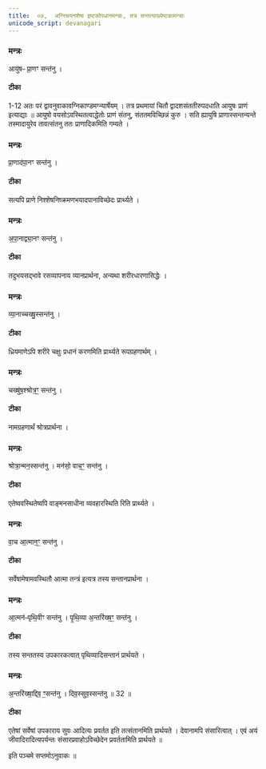 ```yaml
---
title:  ०७,  अग्निचयनशेषा इष्टकोपधानमन्त्राः, तत्र सन्तत्याख्येष्टकामन्त्राः 
unicode_script: devanagari
---
```


### मन्त्रः
आयु॑षᳶ प्रा॒णꣳ सन्त॑नु ।

####  टीका
1-12 अतः परं द्वावनुवाकावग्निकाण्डमग्न्यार्षेयम् । तत्र प्रथमायां चितौ द्वादशसंततीरुपदधाति आयुषः प्राणं इत्याद्याः ॥ आयुषो वयसोऽवस्थितत्वाद्धेतोः प्राणं संतनु, संततमविच्छिन्नं कुरु । सति ह्यायुषि प्राणास्सन्तन्यन्ते तस्मादायुरेव तावत्संतनु ततः प्राणादिकमिति गम्यते ।
### मन्त्रः
प्रा॒णाद॑पा॒नꣳ सन्त॑नु ।

####  टीका
सत्यपि प्राणे निश्शेषनिष्क्रमणभयादपानाविच्छेदः प्रार्थ्यते ।
### मन्त्रः
अ॒पा॒नाद्व्या॒नꣳ सन्त॑नु ।

####  टीका
तदुभयसद्भावे रसव्यापनाय व्यानप्रार्थना, अन्यथा शरीरधारणासिद्धेः ।
### मन्त्रः
व्या॒नाच्चख्षु॒स्सन्त॑नु ।
####  टीका
ध्रियमाणेऽपि शरीरे चक्षुः प्रधानं करणमिति प्रार्थ्यते रूपग्रहणार्थम् ।
### मन्त्रः
चख्षु॑ष॒श्श्रोत्र॒ꣳ॒ सन्त॑नु ।

####  टीका
नामग्रहणार्थं श्रोत्रप्रार्थना ।
### मन्त्रः
श्रोत्रा॒न्मन॒स्सन्त॑नु ।
मन॑सो॒ वाच॒ꣳ॒ सन्त॑नु ।

####  टीका

एतेष्ववस्थितेष्वपि वाङ्मनसाधीना व्यवहारस्थिति रिति प्रार्थ्यते ।
### मन्त्रः
वा॒च आ॒त्मान॒ꣳ॒ सन्त॑नु ।

####  टीका
सर्वेषामेषामवस्थितौ आत्मा तन्त्रं इत्यत्र तस्य सन्तानप्रार्थना ।
### मन्त्रः

आ॒त्मन॑ᳶपृथि॒वीꣳ सन्त॑नु ।
पृ॒थि॒व्या अ॒न्तरि॑ख्ष॒ꣳ॒ सन्त॑नु ।

####  टीका
तस्य सन्ततस्य उपकारकत्वात् पृथिव्यादिसन्तानं प्रार्थयते ।

### मन्त्रः
अ॒न्तरि॑ख्षा॒द्दिव॒ ꣳ॒सन्त॑नु ।
 दिव॒स्सुव॒स्सन्त॑नु ॥ 32 ॥  
####  टीका
एतेषां सर्वेषां उपकाराय सुवः आदित्यः प्रवर्तत इति
तत्संतानमिति प्रार्थयते । देवानामपि संसारित्वात् । एवं अयं जीवादिरादित्यपर्यन्तः संसारप्रवाहोऽविच्छेदेन प्रवर्ततामिति प्रार्थयते ॥

इति पञ्चमे सप्तमोऽनुवाकः ॥  
